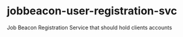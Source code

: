 # jobbeacon-user-registration-svc
Job Beacon Registration Service that should hold clients accounts
